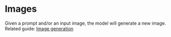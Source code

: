 # Images

Given a prompt and/or an input image, the model will generate a new image.
Related guide: [Image generation](/docs/guides/images)
